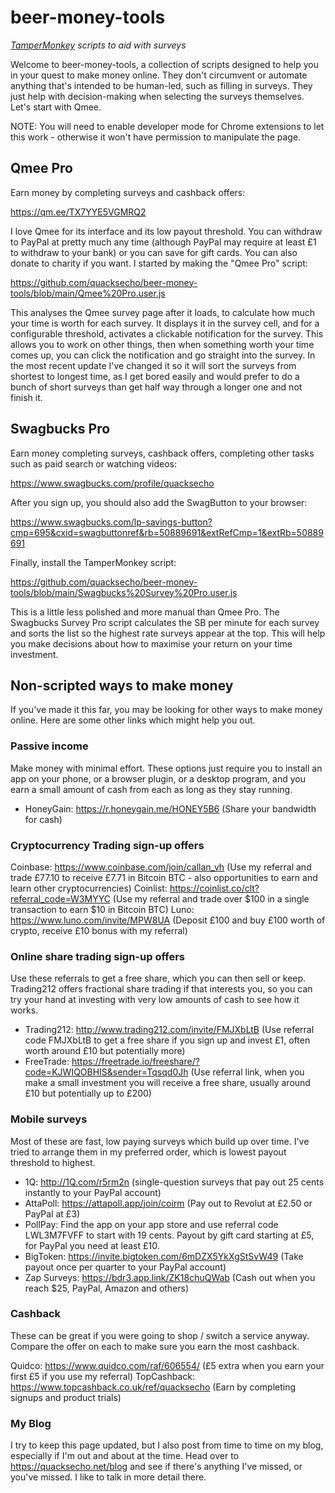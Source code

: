 # beer-money-tools

_[TamperMonkey](https://www.tampermonkey.net/) scripts to aid with surveys_

Welcome to beer-money-tools, a collection of scripts designed to help you in your quest to make money online. They don't circumvent or automate anything that's intended to be human-led, such as filling in surveys. They just help with decision-making when selecting the surveys themselves. Let's start with Qmee.

NOTE: You will need to enable developer mode for Chrome extensions to let this work - otherwise it won't have permission to manipulate the page.

## Qmee Pro

Earn money by completing surveys and cashback offers:

https://qm.ee/TX7YYE5VGMRQ2

I love Qmee for its interface and its low payout threshold. You can withdraw to PayPal at pretty much any time (although PayPal may require at least £1 to withdraw to your bank) or you can save for gift cards. You can also donate to charity if you want. I started by making the "Qmee Pro" script:

https://github.com/quacksecho/beer-money-tools/blob/main/Qmee%20Pro.user.js

This analyses the Qmee survey page after it loads, to calculate how much your time is worth for each survey. It displays it in the survey cell, and for a configurable threshold, activates a clickable notification for the survey. This allows you to work on other things, then when something worth your time comes up, you can click the notification and go straight into the survey. In the most recent update I've changed it so it will sort the surveys from shortest to longest time, as I get bored easily and would prefer to do a bunch of short surveys than get half way through a longer one and not finish it.

## Swagbucks Pro

Earn money completing surveys, cashback offers, completing other tasks such as paid search or watching videos:

https://www.swagbucks.com/profile/quacksecho

After you sign up, you should also add the SwagButton to your browser:

https://www.swagbucks.com/lp-savings-button?cmp=695&cxid=swagbuttonref&rb=50889691&extRefCmp=1&extRb=50889691

Finally, install the TamperMonkey script:

https://github.com/quacksecho/beer-money-tools/blob/main/Swagbucks%20Survey%20Pro.user.js

This is a little less polished and more manual than Qmee Pro. The Swagbucks Survey Pro script calculates the SB per minute for each survey and sorts the list so the highest rate surveys appear at the top. This will help you make decisions about how to maximise your return on your time investment.

## Non-scripted ways to make money

If you've made it this far, you may be looking for other ways to make money online. Here are some other links which might help you out.

### Passive income

Make money with minimal effort. These options just require you to install an app on your phone, or a browser plugin, or a desktop program, and you earn a small amount of cash from each as long as they stay running.

* HoneyGain: https://r.honeygain.me/HONEY5B6 (Share your bandwidth for cash)

### Cryptocurrency Trading sign-up offers

Coinbase: https://www.coinbase.com/join/callan_vh (Use my referral and trade £77.10 to receive £7.71 in Bitcoin BTC - also opportunities to earn and learn other cryptocurrencies)
Coinlist: https://coinlist.co/clt?referral_code=W3MYYC (Use my referral and trade over $100 in a single transaction to earn $10 in Bitcoin BTC)
Luno: https://www.luno.com/invite/MPW8UA (Deposit £100 and buy £100 worth of crypto, receive £10 bonus with my referral)

### Online share trading sign-up offers

Use these referrals to get a free share, which you can then sell or keep. Trading212 offers fractional share trading if that interests you, so you can try your hand at investing with very low amounts of cash to see how it works.

* Trading212: http://www.trading212.com/invite/FMJXbLtB (Use referral code FMJXbLtB to get a free share if you sign up and invest £1, often worth around £10 but potentially more)
* FreeTrade: https://freetrade.io/freeshare/?code=KJWIQOBHIS&sender=Tqsqd0Jh (Use referral link, when you make a small investment you will receive a free share, usually around £10 but potentially up to £200)

### Mobile surveys

Most of these are fast, low paying surveys which build up over time. I've tried to arrange them in my preferred order, which is lowest payout threshold to highest.

* 1Q: http://1Q.com/r5rm2n (single-question surveys that pay out 25 cents instantly to your PayPal account)
* AttaPoll: https://attapoll.app/join/coirm (Pay out to Revolut at £2.50 or PayPal at £3)
* PollPay: Find the app on your app store and use referral code LWL3M7FVFF to start with 19 cents. Payout by gift card starting at £5, for PayPal you need at least £10.
* BigToken: https://invite.bigtoken.com/6mDZX5YkXgStSvW49 (Take payout once per quarter to your PayPal account)
* Zap Surveys: https://bdr3.app.link/ZK18chuQWab (Cash out when you reach $25, PayPal, Amazon and others)

### Cashback

These can be great if you were going to shop / switch a service anyway. Compare the offer on each to make sure you earn the most cashback.

Quidco: https://www.quidco.com/raf/606554/ (£5 extra when you earn your first £5 if you use my referral)
TopCashback: https://www.topcashback.co.uk/ref/quacksecho (Earn by completing signups and product trials)

### My Blog

I try to keep this page updated, but I also post from time to time on my blog, especially if I'm out and about at the time. Head over to https://quacksecho.net/blog and see if there's anything I've missed, or you've missed. I like to talk in more detail there.
